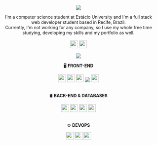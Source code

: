 <div align="center">
  <img src="https://i.ibb.co/QcfSMfm/1.png">
</div>
<p align="center">
  I'm a computer science student at Estácio University and I'm a full stack web developer student based in Recife, Brazil.<br />
  Currently, I'm not working for any company, so I use my whole free time studying, developing my skills and my portfolio as well.
  <br /><br/>
  <a href="https://www.linkedin.com/in/devmarcostavaress/"><img src="https://img.shields.io/badge/linkedin-%230077B5.svg?style=for-the-badge&logo=linkedin&logoColor=white" height="25"></a>  <a href="https://medium.com/@dev.marcostavares"><img src="https://img.shields.io/badge/Medium-12100E?style=for-the-badge&logo=medium&logoColor=white" height="25"></a>
</p>
<div align="center">
  <img src="https://i.ibb.co/tzLkHKT/3.png">
</div>
<p align="center">
  🖥️ <b>FRONT-END</b>
</p>
<div align="center">
  <img src="https://img.shields.io/badge/Tailwind%20CSS-369EFF.svg?style=for-the-badge&logo=Tailwind-CSS&logoColor=white" height="25">
  <img src="https://img.shields.io/badge/styled%20components-DB7093.svg?style=for-the-badge&logo=styled-components&logoColor=white" height="25">
  <img src="https://img.shields.io/badge/TypeScript-3178C6.svg?style=for-the-badge&logo=TypeScript&logoColor=white" height="25">
  <img src="https://img.shields.io/badge/Vue%20js-35495E?style=for-the-badge&logo=vuedotjs&logoColor=4FC08D">
  <img src="https://img.shields.io/badge/Vite-646CFF.svg?style=for-the-badge&logo=Vite&logoColor=white" height="25">
</div>
<br />
<p align="center">
  🛢️ <b>BACK-END & DATABASES</b>
</p>
<div align="center">
  <img src="https://img.shields.io/badge/Flask-000000?style=for-the-badge&logo=flask&logoColor=white" height="25">
  <img src="https://img.shields.io/badge/sqlite-%2307405e.svg?style=for-the-badge&logo=sqlite&logoColor=white" height="25">
  <img src="https://img.shields.io/badge/PostgreSQL-316192?style=for-the-badge&logo=postgresql&logoColor=white" height="25">
  <img src="https://https://img.shields.io/badge/Amazon%20DynamoDB-4053D6?style=for-the-badge&logo=Amazon%20DynamoDB&logoColor=white" height="25">
</div>
<br />
<p align="center">
  ⚙️ <b>DEVOPS</b>
</p>
<div align="center">
  <img src="https://img.shields.io/badge/Amazon_AWS-FF9900?style=for-the-badge&logo=amazonaws&logoColor=white" height="25">
  <img src="https://img.shields.io/badge/docker-%230db7ed.svg?style=for-the-badge&logo=docker&logoColor=white" height="25">
  <img src="https://img.shields.io/badge/Git-F05032.svg?style=for-the-badge&logo=Git&logoColor=white" height="25">
</div>
